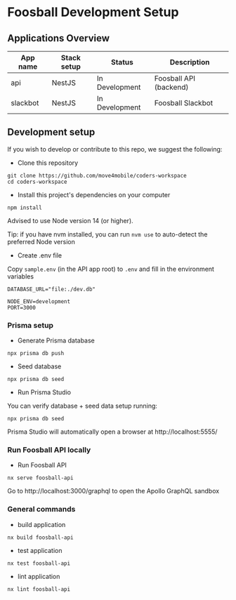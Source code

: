 # Foosball Development Setup

## Applications Overview

| App name | Stack setup                 | Status         | Description            |
| -------- | --------------------------- | -------------- | ---------------------- |
| api      | NestJS                      | In Development | Foosball API (backend) |
| slackbot | NestJS                      | In Development | Foosball Slackbot      |

## Development setup

If you wish to develop or contribute to this repo, we suggest the following:

- Clone this repository

```
git clone https://github.com/move4mobile/coders-workspace
cd coders-workspace
```

- Install this project's dependencies on your computer

```
npm install
```

Advised to use Node version 14 (or higher).

Tip: if you have nvm installed, you can run `nvm use` to auto-detect the preferred Node version

- Create .env file

Copy `sample.env` (in the API app root) to `.env` and fill in the environment variables

```
DATABASE_URL="file:./dev.db"

NODE_ENV=development
PORT=3000
```

### Prisma setup

- Generate Prisma database

```
npx prisma db push
```

- Seed database

```
npx prisma db seed
```

- Run Prisma Studio

You can verify database + seed data setup running:

```
npx prisma db seed
```

Prisma Studio will automatically open a browser at http://localhost:5555/

### Run Foosball API locally

- Run Foosball API

```
nx serve foosball-api
```

Go to http://localhost:3000/graphql to open the Apollo GraphQL sandbox

### General commands

- build application

```
nx build foosball-api
```

- test application

```
nx test foosball-api
```

- lint application

```
nx lint foosball-api
```
